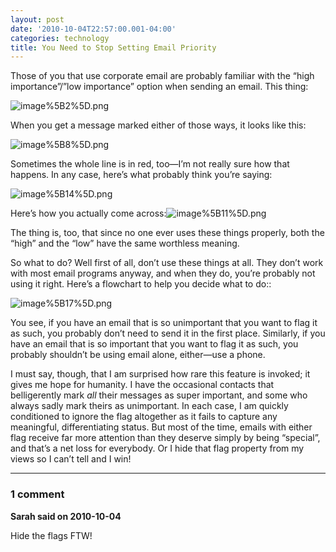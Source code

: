 ```yaml
---
layout: post
date: '2010-10-04T22:57:00.001-04:00'
categories: technology
title: You Need to Stop Setting Email Priority
---
```



Those of you that use corporate email are probably familiar with the “high importance”/”low importance” option when sending an email. This thing:

![image%5B2%5D.png](image%5B2%5D.png)

When you get a message marked either of those ways, it looks like this:

![image%5B8%5D.png](image%5B8%5D.png)  

Sometimes the whole line is in red, too—I’m not really sure how that happens. In any case, here’s what probably think you’re saying:

![image%5B14%5D.png](image%5B14%5D.png)

Here’s how you actually come across:![image%5B11%5D.png](image%5B11%5D.png)  

The thing is, too, that since no one ever uses these things properly, both the “high” and the “low” have the same worthless meaning. 

So what to do? Well first of all, don’t use these things at all. They don’t work with most email programs anyway, and when they do, you’re probably not using it right. Here’s a flowchart to help you decide what to do::

![image%5B17%5D.png](image%5B17%5D.png)

You see, if you have an email that is so unimportant that you want to flag it as such, you probably don’t need to send it in the first place. Similarly, if you have an email that is so important that you want to flag it as such, you probably shouldn’t be using email alone, either—use a phone.

I must say, though, that I am surprised how rare this feature is invoked; it gives me hope for humanity. I have the occasional contacts that belligerently mark *all* their messages as super important, and some who always sadly mark theirs as unimportant. In each case, I am quickly conditioned to ignore the flag altogether as it fails to capture any meaningful, differentiating status. But most of the time, emails with either flag receive far more attention than they deserve simply by being “special”, and that’s a net loss for everybody. Or I hide that flag property from my views so I can’t tell and I win!

---

### 1 comment

**Sarah said on 2010-10-04**

Hide the flags FTW!

